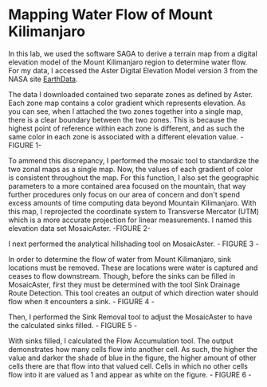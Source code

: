 # Mapping Water Flow of Mount Kilimanjaro

In this lab, we used the software SAGA to derive a terrain map from a digital elevation model of the Mount Kilimanjaro region to determine water flow. For my data, I accessed the Aster Digital Elevation Model version 3 from the NASA site [EarthData](https://earthdata.nasa.gov/).

The data I downloaded contained two separate zones as defined by Aster. Each zone map contains a color gradient which represents elevation. As you can see, when I attached the two zones together into a single map, there is a clear boundary between the two zones. This is because the highest point of reference within each zone is different, and as such the same color in each zone is associated with a different elevation value. -FIGURE 1-

To ammend this discrepancy, I performed the mosaic tool to standardize the two zonal maps as a single map. Now, the values of each gradient of color is consistent throughout the map. For this function, I also set the geographic parameters to a more contained area focused on the mountain, that way further procedures only focus on our area of concern and don't spend excess amounts of time computing data beyond Mountain Kilimanjaro. With this map, I reprojected the coordinate system to Transverse Mercator (UTM) which is a more accurate projection for linear measurements. I named this elevation data set MosaicAster. -FIGURE 2-

I next performed the analytical hillshading tool on MosaicAster. - FIGURE 3 - 

In order to determine the flow of water from Mount Kilimanjaro, sink locations must be removed. These are locations were water is captured and ceases to flow downstream. Though, before the sinks can be filled in MosaicAster, first they must be determined with the tool Sink Drainage Route Detection. This tool creates an output of which direction water should flow when it encounters a sink. - FIGURE 4 -

Then, I performed the Sink Removal tool to adjust the MosaicAster to have the calculated sinks filled. - FIGURE 5 - 

With sinks filled, I calculated the Flow Accumulation tool. The output demonstrates how many cells flow into another cell. As such, the higher the value and darker the shade of blue in the figure, the higher amount of other cells there are that flow into that valued cell. Cells in which no other cells flow into it are valued as 1 and appear as white on the figure. - FIGURE 6 - 
